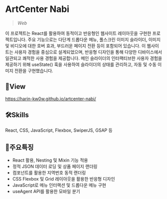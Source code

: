 # **ArtCenter Nabi**
>*Web*

이 프로젝트는 React를 활용하여 동적이고 반응형인 웹사이트 레이아웃을 구현한 프로젝트입니다. 주요 기능으로는 다단계 드롭다운 메뉴, 풀스크린 이미지 슬라이더, 이미지 및 비디오에 대한 호버 효과, 부드러운 페이지 전환 등이 포함되어 있습니다. 이 웹사이트는 사용자 경험을 중심으로 설계되었으며, 반응형 디자인을 통해 다양한 디바이스에서 일관되고 쾌적한 사용 경험을 제공합니다. 메인 슬라이더의 인터랙티브한 사용자 경험을 제공하기 위해 useState() 훅을 사용하여 슬라이더의 상태를 관리하고, 자동 및 수동 이미지 전환을 구현했습니다.

## 📑View
https://harin-kw0w.github.io/artcenter-nabi/

## 🛠Skills
React, CSS, JavaScript, Flexbox, SwiperJS, GSAP 등 

## 📣주요특징
* React 활용, Nesting 및 Mixin 기능 적용
* 정적 JSON 데이터 로딩 및 상품 페이지 랜더링
* 컴포넌트를 활용한 지역번호 동적 랜더링
* CSS Flexbox 및 Grid 레이아웃을 활용한 반응형 디자인
* JavaScript로 메뉴 인터랙션 및 드롭다운 메뉴 구현
* useAgent API를 활용한 모바일 분기

